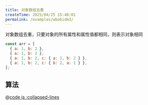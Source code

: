 ```yaml
---
title: 对象数组去重
createTime: 2025/04/25 15:48:01
permalink: /examples/wbobidm3/
---
```


对象数组去重，只要对象的所有属性和属性值都相同，则表示对象相同

```js
const arr = [
  { a: 1, b: 2 },
  { a: 1, b: 2 },
  { a: 1, b: 2, c: { a: 1, b: 2 } },
  { a: 1, b: 2, c: { b: 2, a: 1 } },
];
```

## 算法

@[code js :collapsed-lines](./index.js)
